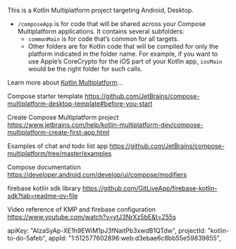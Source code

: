 This is a Kotlin Multiplatform project targeting Android, Desktop.

* `/composeApp` is for code that will be shared across your Compose Multiplatform applications.
  It contains several subfolders:
  - `commonMain` is for code that’s common for all targets.
  - Other folders are for Kotlin code that will be compiled for only the platform indicated in the folder name.
    For example, if you want to use Apple’s CoreCrypto for the iOS part of your Kotlin app,
    `iosMain` would be the right folder for such calls.


Learn more about [Kotlin Multiplatform](https://www.jetbrains.com/help/kotlin-multiplatform-dev/get-started.html)…

Compose starter template
https://github.com/JetBrains/compose-multiplatform-desktop-template#before-you-start

Create Compose Multiplatform project
https://www.jetbrains.com/help/kotlin-multiplatform-dev/compose-multiplatform-create-first-app.html

Examples of chat and todo list app
https://github.com/JetBrains/compose-multiplatform/tree/master/examples

Compose documentation
https://developer.android.com/develop/ui/compose/modifiers

firebase kotlin sdk library
https://github.com/GitLiveApp/firebase-kotlin-sdk?tab=readme-ov-file

Video reference of KMP and firebase configuration
https://www.youtube.com/watch?v=ytJ3NrXz5bE&t=255s

apiKey: "AIzaSyAp-XE1h9EWiM1pJ3fNaitPb3xwdB1QTdw",
projectId: "kotlin-to-do-5afeb",
appId: "1:512577602896:web:d3ebae6c8bb55e59839855",